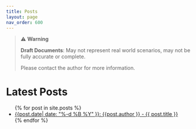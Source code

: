```yaml
---
title: Posts
layout: page
nav_order: 600
---
```

> ⚠️ **Warning**
>  
> **Draft Documents**: May not represent real world scenarios, may not be fully accurate or complete.
>
> Please contact the author for more information.
> 
# Latest Posts
<ul>
    {% for post in site.posts %}
      <li>
        <a href="{{ post.url }}">{{post.date| date: "%-d %B %Y" }}: {{post.author }} - {{ post.title }}</a>
      </li>
    {% endfor %}
</ul>